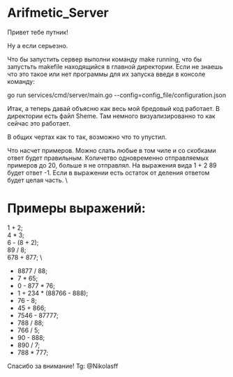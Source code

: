 # Arifmetic_Server

Привет тебе путник!

Ну а если серьезно.

Что бы запустить сервер выполни команду make running, что бы запустьть makefile находящийся в главной директории. Если не знаешь что это такое или нет программы для их запуска введи в консоле команду:

go run services/cmd/server/main.go --config=config_file/configuration.json 



Итак, а теперь давай объясню как весь мой бредовый код работает.
В директории есть файл Sheme. Там немного визуализированно то как сейчас это работает.

В общих чертах как то так, возможно что то упустил.

Что насчет примеров. Можно слать любые в том чиле и со скобками ответ будет правильным. Количетво одновременно отправляемых примеров до 20, больше я не отправлял. На выражения вида 1 + 2 89 будет ответ -1. Если в выражении есть остаток от деления ответом будет целая часть.
\
# Примеры выражений:
1 + 2;\
4 * 3;\
6 - (8 + 2);\
89 / 8;\
678 + 877; \ 
- 8877 / 88;
- 7 * 65;
- 0 - 877 * 76;
- 1 + 234 * (88766 - 888); 
- 76 - 8;
- 45 + 866; 
- 7546 - 87777; 
- 788 / 88;
- 766 / 5;
- 90 - 888; 
- 890 / 7;
- 788 * 777;

Спасибо за внимание! 
Tg: @Nikolasff

